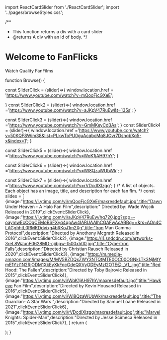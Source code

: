 import ReactCardSlider from './ReactCardSlider';
 import '../pages/browseStyles.css';

/**
 * This function returns a div with a card slider
 * @returns A div with an id of body.
 */
<div>
      <h1>Welcome to FanFlicks</h1>
      <p>Watch Quality FanFilms</p>
      
</div>
function Browse() {
  
  
  const SliderClick = (slider)=>{
    window.location.href = 'https://www.youtube.com/watch?v=mQooFjcGXeE';
    
  }
  const SliderClick2 = (slider)=>{
    window.location.href ='https://www.youtube.com/watch?v=aJKpV47RuEw&t=135s';
  }
  
  const SliderClick3 = (slider)=>{
    window.location.href ='https://www.youtube.com/watch?v=GmMKeyCd3As';
  }
  const SliderClick4 = (slider)=>{
    window.location.href ='https://www.youtube.com/watch?v=50KQF8Wim38&list=PLkwToPU0guAcqbcMq8JOvr7DshqbXq5-x&index=1';
  }
  
  const SliderClick5 = (slider)=>{
    window.location.href ='https://www.youtube.com/watch?v=WqK1jAH97hY';
  }
  
  const SliderClick6 = (slider)=>{
    window.location.href ='https://www.youtube.com/watch?v=Wl8QzaWUbWk';
  }

  const SliderClick7 = (slider)=>{
    window.location.href ='https://www.youtube.com/watch?v=rVDcdIXlzgg';
  }
  /* A list of objects. Each object has an image, title, and description for each fan flm. */
  const slides = [
    {image:"https://i.ytimg.com/vi/mQooFjcGXeE/maxresdefault.jpg",title:"Dawn Under Heaven - A Halo Fan Film",description:" Directed by: Wade Wojcik Released in 2019",clickEvent:SliderClick},
    {image:"https://i.ytimg.com/vi/aJKpV47RuEw/hq720.jpg?sqp=-oaymwEcCOgCEMoBSFXyq4qpAw4IARUAAIhCGAFwAcABBg==&rs=AOn4CLAGghhtL0RMKDdvixg4bRKoJ1m2Xg",title:"Iron Man Gamma Protocol",description:"Directed by Anothony Mcgrath Released in 2016",clickEvent:SliderClick2},
    {image:"https://i1.sndcdn.com/artworks-3reL8WJunF0628MD-cjibgw-t500x500.jpg",title:"Cybertron Falls",description:"Directed by Christian Rausch Released in 2020",clickEvent:SliderClick3},
    {image:"https://m.media-amazon.com/images/M/MV5BZDQxZWY3NTQtMTE0OC00OGNkLTk3NjMtYmE1YzI1N2RjODM1XkEyXkFqcGdeQXVyODEyMzI2OTE@._V1_.jpg",title:"Red Hood: The Fallen",description:"Directed by Toby Bajrovic Released in 2015",clickEvent:SliderClick4},
    {image:"https://i.ytimg.com/vi/WqK1jAH97hY/maxresdefault.jpg",title:"Hawkeye Fan Film",description:"Directed by Kevin Housand Released in 2016",clickEvent:SliderClick5},
    {image:"https://i.ytimg.com/vi/Wl8QzaWUbWk/maxresdefault.jpg",title:"The Guardian- A Star Wars ",description:"Directed by Samuel Loane Released in 2021",clickEvent:SliderClick6},
    {image:"https://i.ytimg.com/vi/rVDcdIXlzgg/maxresdefault.jpg",title:"Marvel Knights: Spider-Man",description:"Directed by Jesse Scimeca Released in 2015",clickEvent:SliderClick7},
  ]
  return (
    <div id="body">
      <ReactCardSlider slides={slides}/>
    </div>
  );
}

